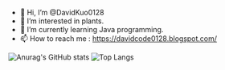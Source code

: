 - 👋 Hi, I’m @DavidKuo0128
- 👀 I’m interested in plants.
- 🌱 I’m currently learning Java programming.
- 📫 How to reach me : https://davidcode0128.blogspot.com/

![Anurag's GitHub stats](https://github-readme-stats.vercel.app/api?username=davidcode0128&show_icons=true&theme=gradient
)
![Top Langs](https://github-readme-stats.vercel.app/api/top-langs/?username=anuraghazra&layout=compact)
<!---
DavidKuo0128/DavidKuo0128 is a ✨ special ✨ repository because its `README.md` (this file) appears on your GitHub profile.
You can click the Preview link to take a look at your changes.
--->
